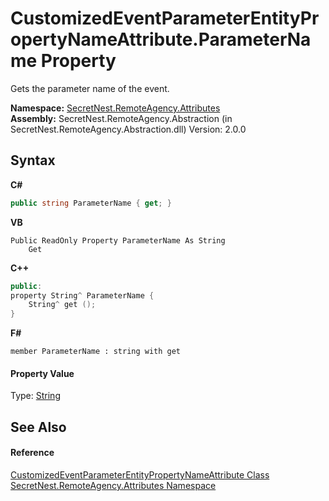 # CustomizedEventParameterEntityPropertyNameAttribute.ParameterName Property 
 

Gets the parameter name of the event.

**Namespace:**&nbsp;<a href="N_SecretNest_RemoteAgency_Attributes">SecretNest.RemoteAgency.Attributes</a><br />**Assembly:**&nbsp;SecretNest.RemoteAgency.Abstraction (in SecretNest.RemoteAgency.Abstraction.dll) Version: 2.0.0

## Syntax

**C#**<br />
``` C#
public string ParameterName { get; }
```

**VB**<br />
``` VB
Public ReadOnly Property ParameterName As String
	Get
```

**C++**<br />
``` C++
public:
property String^ ParameterName {
	String^ get ();
}
```

**F#**<br />
``` F#
member ParameterName : string with get

```


#### Property Value
Type: <a href="https://docs.microsoft.com/dotnet/api/system.string" target="_blank">String</a>

## See Also


#### Reference
<a href="T_SecretNest_RemoteAgency_Attributes_CustomizedEventParameterEntityPropertyNameAttribute">CustomizedEventParameterEntityPropertyNameAttribute Class</a><br /><a href="N_SecretNest_RemoteAgency_Attributes">SecretNest.RemoteAgency.Attributes Namespace</a><br />